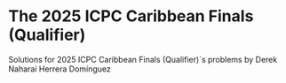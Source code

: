 # The 2025 ICPC Caribbean Finals (Qualifier)
Solutions for 2025 ICPC Caribbean Finals (Qualifier)´s problems by Derek Naharai Herrera Domínguez
